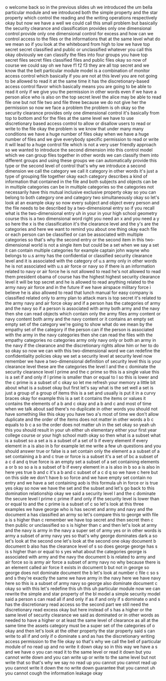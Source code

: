 o welcome back so in the previous slides uh we introduced the um bella particular module and we introduced both the simple property and the star property which control the reading and the writing operations respectively okay but now we have a well we could call this small problem but basically the security clearance and classification provides only one dimensional control provide only one dimensional control for excess and how can we control access to the files or the informations that at the same level what do we mean so if you look at the whiteboard from high to low we have top secret secret classified and public or unclassified whatever you call this okay obviously we can classify the files into four groups you have top secret files secret files classified files and public files okay so now of course we could say oh we have f1 f2 f3 they are all top secret and we know that the belt particular module model is a combination of monitor access control which basically if you are not at this level you are not going to be allowed to read it at the same time it has the discretionary-based access control flavor which basically means you are going to be able to read it only if we give you the permission in other words even if we have a person alice who is also on the top secret level the alice may be able to read file one but not file two and file three because we do not give her the permission so now we face a problem the problem is oh okay so the security clearance provides only one dimensional control it's basically from top to bottom and for the files at the same level we have to use discretionary based access control to allow or disallow users to read or write to the file okay the problem is we know that under many many conditions we have a huge number of files okay when we have a huge number of files and we give everybody specific permission to read or write it will lead to a huge control file which is not a very user friendly approach so we wanted to introduce the second dimension into this control model which we can group files together in other words we can classify them into different groups and using these groups we can automatically provide this type or the second level of control that's why we introduce a second dimension we call the category we call it category in other words it's just a type of grouping file together okay each category describes a kind of information that contained in the file and both subjects and objects can be in multiple categories can be in multiple categories so the categories not necessarily have this mutual inclusive exclusive property okay so you can belong to both category one and category two simultaneously okay so let's look at an example okay so now every subject and object every person and the file needs to be described by a two-dimensional entry so if you recall what is the two-dimensional entry uh in your in your high school geometry course this is a two dimensional word right you need an x and you need a y so here the x is the classification it's the clearance level and the y's are the categories and here we want to remind you about one thing okay each file or each person can be classified or can be associated with multiple categories so that's why the second entry or the second item in this two-dimensional world is not a single item but could be a set when we say a set it can contain multiple categories for example captain john wayne who belongs to u.s army has the confidential or classified security clearance level and it is associated with the category of u.s army only in other words he is not associated with u.s air force or navy so if there is an information related to navy or air force he is not allowed to read he's not allowed to read them president obama of course has the highest highest security clearance level it will be top secret and he is allowed to read anything related to the army navy air force and in the future if we have airspace military force i believe he is also allowed to read that lunch manual for easy company is classified related only to army plan to attack mars is top secret it's related to the army navy and air force okay and if a person has the categories of army and the navy so if a person is associated with army both army and the navy then she can read objects which contain only the army files army content or navy content both army and the navy content or it contains an empty set empty set of the category we're going to show what do we mean by the empathy set of the category if the person can if the person is associated with the army in the navy categories then she can read the files with the empathy categories no categories army only navy only or both an army in the navy if the clearance and the discretionary rights allow him or her to do so okay so now we can with this two-dimensional word we can redefine the confidentiality policies okay we set a security level at security level now remember we have a two-dimensional definition of security level this is your clearance level these are the categories the level l and the c dominate the security clearance level l prime and the c prime so this is a single value this is a set if and only if l prime is smaller than or equal to l so this is lower and the c prime is a subset of c okay so let me refresh your memory a little bit about what is a subset okay but first let's say what is the set well a set is just a group of a group of items this is a set and usually is put it in a curvy braces okay for example this is a set it contains the items or values it contains the elements of a b and c okay and a b and c and most of time when we talk about sad there's no duplicate in other words you should not have something like this okay you have two a's most of time we don't allow duplicate and the order of the items does not matter in other words a b c equals to b c a so the order does not matter uh in the set okay so yeah uh this you should result in your uh either uh elementary either your first year college course or your high school math okay so then what is a subset what is a subset so a set a is a subset of a set of b if every element if every element in a is also in b for example let me write a few uh questions and you should answer true or false is a set contain only the element a a subset of a set containing a b and c true or force is a subset it's a set of bc a subset of a c d and q true force is an empty set a subset of a set containing elements a or b so so a is a subset of b if every element in a is also in b so a is also in here yes true b and c it's a b and c subset of a c d q so we have c here but on this side we don't have b so force and we have empty set contain no entry and we have a set containing aob is this formula uh in force or is true yes okay so now we have the set and the subset and let's go back to this domination relationship okay we said a security level l and the c dominate the secure level l prime c prime if and only if the security level is lower than or equal to and the c prime is a subset of c so let's look at this three examples we have george who is has secret and army and navy and the document a has classified an army so let's compare this to george with file a is s higher than c remember we have top secret and then secret then c then public or unclassified so s is higher than c and then let's look at army and the navy is army in the navy a super set of army yes or in other words is army a subset of army navy yes so that's why george dominates dark a so let's look at the second one let's look at the second one okay document b document b also has the clearance level of s so does george george has s is s higher than or equal to s yes what about the categories george is associated with army and the navy the document b is related to army and air force so is army air force a subset of army navy no why because there is an element called air force it exists in document b but not in george so george does not dominate document the b let's look at number c file c so s and s they're exactly the same we have army in the navy here we have navy here so this is a subset of army navy so george also dominate document c okay so with this let's redefine this uh this uh particular module now we can rewrite the simple and star property of the bl model a simple security model said a person s can read all if and only if as if and only if s dominate o and s has the discretionary read access so the second part we still need the discretionary read excess okay but here instead of s has a higher or the same level of security clearance we said as dominated or in other words as needed to have a higher or at least the same level of clearance as all at the same time the assets category must be a super set of the categories of o okay and then let's look at the other property the star property said s can write to all if and only if o dominate s and as has the discretionary writing access permission to the file okay so that's why we call the bell of particular module of no read up and no write it down okay so in this way we have a s and we have o you can read it to the same level or read it down but you cannot write down and you can write up or write to the same level but not write that so that's why we say no read up you cannot you cannot read up you cannot write it down the no write down guarantee that you cannot uh you cannot cough the information leakage okay  
